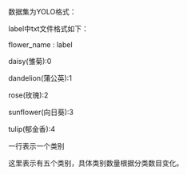 数据集为YOLO格式：

label中txt文件格式如下：

flower_name : label

daisy(雏菊):0

dandelion(蒲公英):1

rose(玫瑰):2

sunflower(向日葵):3

tulip(郁金香):4

一行表示一个类别

这里表示有五个类别，具体类别数量根据分类数目变化。